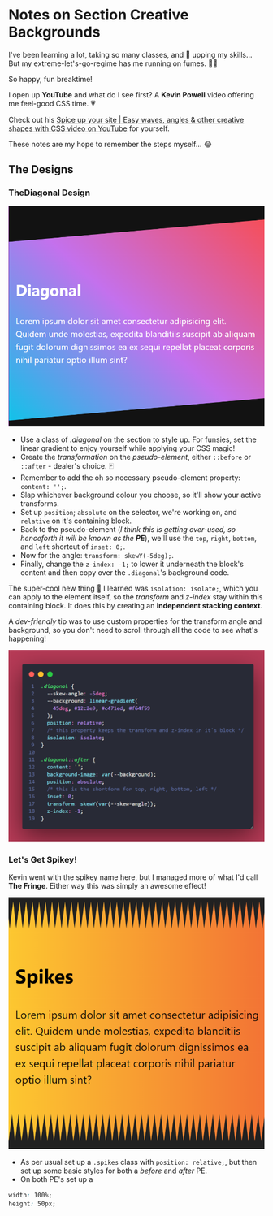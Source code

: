 # Notes on Section Creative Backgrounds

I've been learning a lot, taking so many classes, and 💯 upping my skills... But my extreme-let's-go-regime has me running on fumes. 😶‍🌫️ 

So happy, fun breaktime! 

I open up **YouTube** and what do I see first?  A **Kevin Powell** video offering me feel-good CSS time. 💗

Check out his [Spice up your site | Easy waves, angles & other creative shapes with CSS video on YouTube](https://www.youtube.com/watch?v=hWGgw1K-i8Y) for yourself.

These notes are my hope to remember the steps myself... 😂

## The Designs

### TheDiagonal Design
![Nice diagonal linear gradient background!](img/diagonal.png)

- Use a class of _.diagonal_ on the section to style up.  For funsies, set the linear gradient to enjoy yourself while applying your CSS magic!
- Create the _transformation_ on the *pseudo-element*, either `::before` or `::after` - dealer's choice. 🃏
- Remember to add the oh so necessary pseudo-element property: `content: '';`.
- Slap whichever background colour you choose, so it'll show your active transforms.
- Set up `position`; `absolute` on the selector, we're working on, and `relative` on it's containing block.
- Back to the pseudo-element (_I think this is getting over-used, so henceforth it will be known as the **PE**_), we'll use the `top`, `right`, `bottom`, and `left` shortcut of `inset: 0;`.
- Now for the angle: `transform: skewY(-5deg);`.
- Finally, change the `z-index: -1;` to lower it underneath the block's content and then copy over the `.diagonal`'s background code.

The super-cool new thing 💎 I learned was `isolation: isolate;`, which you can apply to the element itself, so the *transform* and *z-index* stay within this containing block. It does this by creating an **independent stacking context**.

A *dev-friendly* tip was to use custom properties for the transform angle and background, so you don't need to scroll through all the code to see what's happening!

![code block](img/diagonal-code.png)

### Let's Get Spikey!

Kevin went with the spikey name here, but I managed more of what I'd call **The Fringe**.  Either way this was simply an awesome effect!

![spikes slash fringe effect](img/spikes.png)

- As per usual set up a `.spikes` class with `position: relative;`, but then set up some basic styles for both a _before_ and _after_ PE.  
- On both PE's set up a 
```CSS
width: 100%;
height: 50px;
```